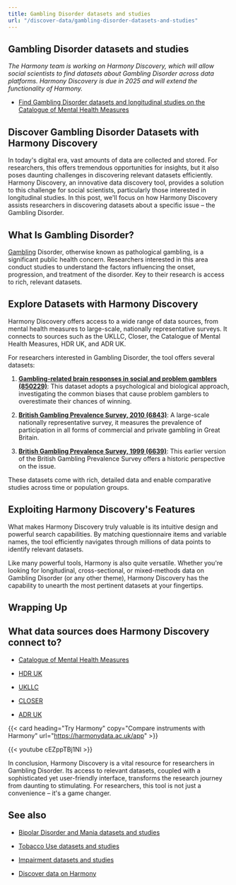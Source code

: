 ```yaml
---
title: Gambling Disorder datasets and studies
url: "/discover-data/gambling-disorder-datasets-and-studies"
---
```


## Gambling Disorder datasets and studies

*The Harmony team is working on Harmony Discovery, which will allow social scientists to find datasets about Gambling Disorder across data platforms. Harmony Discovery is due in 2025 and will extend the functionality of Harmony.*

* [Find Gambling Disorder datasets and longitudinal studies on the Catalogue of Mental Health Measures](https://www.cataloguementalhealth.ac.uk/?content=search&query=Topic:gambling+disorder)

## Discover Gambling Disorder Datasets with Harmony Discovery

In today's digital era, vast amounts of data are collected and stored. For researchers, this offers tremendous opportunities for insights, but it also poses daunting challenges in discovering relevant datasets efficiently. Harmony Discovery, an innovative data discovery tool, provides a solution to this challenge for social scientists, particularly those interested in longitudinal studies. In this post, we'll focus on how Harmony Discovery assists researchers in discovering datasets about a specific issue – the Gambling Disorder. 

## What Is Gambling Disorder?

[Gambling](/discover-data/gambling-datasets-and-studies) Disorder, otherwise known as pathological gambling, is a significant public health concern. Researchers interested in this area conduct studies to understand the factors influencing the onset, progression, and treatment of the disorder. Key to their research is access to rich, relevant datasets. 

## Explore Datasets with Harmony Discovery

Harmony Discovery offers access to a wide range of data sources, from mental health measures to large-scale, nationally representative surveys. It connects to sources such as the UKLLC, Closer, the Catalogue of Mental Health Measures, HDR UK, and ADR UK.

For researchers interested in Gambling Disorder, the tool offers several datasets:

1. [**Gambling-related brain responses in social and problem gamblers (850229)**](https://reshare.ukdataservice.ac.uk/850229): This dataset adopts a psychological and biological approach, investigating the common biases that cause problem gamblers to overestimate their chances of winning.

2. [**British Gambling Prevalence Survey, 2010 (6843)**](https://reshare.ukdataservice.ac.uk/6843): A large-scale nationally representative survey, it measures the prevalence of participation in all forms of commercial and private gambling in Great Britain.

3. [**British Gambling Prevalence Survey, 1999 (6639)**](https://reshare.ukdataservice.ac.uk/6639): This earlier version of the British Gambling Prevalence Survey offers a historic perspective on the issue.

These datasets come with rich, detailed data and enable comparative studies across time or population groups.

## Exploiting Harmony Discovery's Features

What makes Harmony Discovery truly valuable is its intuitive design and powerful search capabilities. By matching questionnaire items and variable names, the tool efficiently navigates through millions of data points to identify relevant datasets.

Like many powerful tools, Harmony is also quite versatile. Whether you're looking for longitudinal, cross-sectional, or mixed-methods data on Gambling Disorder (or any other theme), Harmony Discovery has the capability to unearth the most pertinent datasets at your fingertips.

## Wrapping Up


## What data sources does Harmony Discovery connect to?

* [Catalogue of Mental Health Measures](https://www.cataloguementalhealth.ac.uk/)

* [HDR UK](https://www.healthdatagateway.org/)

* [UKLLC](https://explore.ukllc.ac.uk)

* [CLOSER](https://closer.ac.uk/)

* [ADR UK](https://www.adruk.org/data-access/data-catalogue/)

{{< card heading="Try Harmony" copy="Compare instruments with Harmony" url="https://harmonydata.ac.uk/app" >}}

{{< youtube cEZppTBj1NI >}}


In conclusion, Harmony Discovery is a vital resource for researchers in Gambling Disorder. Its access to relevant datasets, coupled with a sophisticated yet user-friendly interface, transforms the research journey from daunting to stimulating. For researchers, this tool is not just a convenience – it's a game changer.

## See also

* [Bipolar Disorder and Mania datasets and studies](/discover-data/bipolar-disorder-and-mania-datasets-and-studies)

* [Tobacco Use datasets and studies](/discover-data/tobacco-use-datasets-and-studies)

* [Impairment datasets and studies](/discover-data/impairment-datasets-and-studies)

* [Discover data on Harmony](/discover-data/)